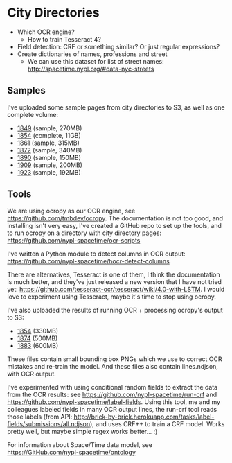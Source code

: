 # City Directories


- Which OCR engine?
  - How to train Tesseract 4?
- Field detection: CRF or something similar? Or just regular expressions?
- Create dictionaries of names, professions and street
  - We can use this dataset for list of street names: http://spacetime.nypl.org/#data-nyc-streets

## Samples

I've uploaded some sample pages from city directories to S3, as well as one complete volume:

- [1849](http://spacetime-nypl-org.s3.amazonaws.com/city-directories/samples/1849.zip) (sample, 270MB)
- [1854](http://spacetime-nypl-org.s3.amazonaws.com/city-directories/complete/1854-55.zip) (complete, 11GB)
- [1861](http://spacetime-nypl-org.s3.amazonaws.com/city-directories/samples/1861.zip) (sample, 315MB)
- [1872](http://spacetime-nypl-org.s3.amazonaws.com/city-directories/samples/1872.zip) (sample, 340MB)
- [1890](http://spacetime-nypl-org.s3.amazonaws.com/city-directories/samples/1890.zip) (sample, 150MB)
- [1909](http://spacetime-nypl-org.s3.amazonaws.com/city-directories/samples/1909-1910.zip) (sample, 200MB)
- [1923](http://spacetime-nypl-org.s3.amazonaws.com/city-directories/samples/1923.zip) (sample, 192MB)

## Tools

We are using ocropy as our OCR engine, see https://github.com/tmbdev/ocropy. The documentation is not too good, and installing isn't very easy, I've created a GitHub repo to set up the tools, and to run ocropy on a directory with city directory pages: https://github.com/nypl-spacetime/ocr-scripts

I've written a Python module to detect columns in OCR output: https://github.com/nypl-spacetime/hocr-detect-columns

There are alternatives, Tesseract is one of them, I think the documentation is much better, and they've just released a new version that I have not tried yet: https://github.com/tesseract-ocr/tesseract/wiki/4.0-with-LSTM. I would love to experiment using Tesseract, maybe it's time to stop using ocropy.

I've also uploaded the results of running OCR + processing ocropy's output to S3:

- [1854](http://spacetime-nypl-org.s3.amazonaws.com/city-directories/data/1854-55.zip) (330MB)
- [1874](http://spacetime-nypl-org.s3.amazonaws.com/city-directories/data/1874-75.zip) (500MB)
- [1883](http://spacetime-nypl-org.s3.amazonaws.com/city-directories/data/1883-84.zip) (600MB)

These files contain small bounding box PNGs which we use to correct OCR mistakes and re-train the model. And these files also contain lines.ndjson, with OCR output.

I've experimented with using conditional random fields to extract the data from the OCR results: see https://github.com/nypl-spacetime/run-crf and https://github.com/nypl-spacetime/label-fields. Using this tool, me and my colleagues labeled fields in many OCR output lines, the run-crf tool reads those labels (from API: http://brick-by-brick.herokuapp.com/tasks/label-fields/submissions/all.ndjson), and uses CRF++ to train a CRF model. Works pretty well, but maybe simple regex works better... :)

For information about Space/Time data model, see https://GitHub.com/nypl-spacetime/ontology
